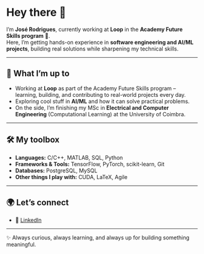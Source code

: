 # Hey there 👋  

I’m **José Rodrigues**, currently working at **Loop** in the **Academy Future Skills program** 🚀.  
Here, I’m getting hands-on experience in **software engineering and AI/ML projects**, building real solutions while sharpening my technical skills.  

---

## 🚀 What I’m up to
- Working at **Loop** as part of the Academy Future Skills program – learning, building, and contributing to real-world projects every day.  
- Exploring cool stuff in **AI/ML** and how it can solve practical problems.  
- On the side, I’m finishing my MSc in **Electrical and Computer Engineering** (Computational Learning) at the University of Coimbra.  

---

## 🛠️ My toolbox
- **Languages:** C/C++, MATLAB, SQL, Python
- **Frameworks & Tools:** TensorFlow, PyTorch, scikit-learn, Git  
- **Databases:** PostgreSQL, MySQL  
- **Other things I play with:** CUDA, LaTeX, Agile  

---

## 🌍 Let’s connect
- 💼 [LinkedIn](https://linkedin.com/in/srzealex)  
<!-- - 📫 How to reach me... -->

---

✨ Always curious, always learning, and always up for building something meaningful.  
